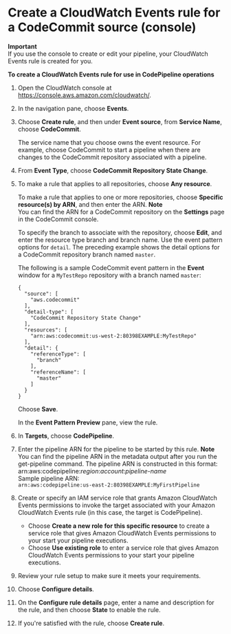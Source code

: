 # Create a CloudWatch Events rule for a CodeCommit source \(console\)<a name="pipelines-trigger-source-repo-changes-console"></a>

**Important**  
If you use the console to create or edit your pipeline, your CloudWatch Events rule is created for you\.

**To create a CloudWatch Events rule for use in CodePipeline operations**

1. Open the CloudWatch console at [https://console\.aws\.amazon\.com/cloudwatch/](https://console.aws.amazon.com/cloudwatch/)\.

1. In the navigation pane, choose **Events**\.

1. Choose **Create rule**, and then under **Event source**, from **Service Name**, choose **CodeCommit**\.

   The service name that you choose owns the event resource\. For example, choose CodeCommit to start a pipeline when there are changes to the CodeCommit repository associated with a pipeline\.

1. From **Event Type**, choose **CodeCommit Repository State Change**\.

1. To make a rule that applies to all repositories, choose **Any resource**\.

   To make a rule that applies to one or more repositories, choose **Specific resource\(s\) by ARN**, and then enter the ARN\.
**Note**  
You can find the ARN for a CodeCommit repository on the **Settings** page in the CodeCommit console\.

   To specify the branch to associate with the repository, choose **Edit**, and enter the resource type branch and branch name\. Use the event pattern options for `detail`\. The preceding example shows the detail options for a CodeCommit repository branch named `master`\.

   The following is a sample CodeCommit event pattern in the **Event** window for a `MyTestRepo` repository with a branch named `master`:

   ```
   {
     "source": [
       "aws.codecommit"
     ],
     "detail-type": [
       "CodeCommit Repository State Change"
     ],
     "resources": [
       "arn:aws:codecommit:us-west-2:80398EXAMPLE:MyTestRepo"
     ],
     "detail": {
       "referenceType": [
         "branch"
       ],
       "referenceName": [
         "master"
       ]
     }
   }
   ```

   Choose **Save**\.

   In the **Event Pattern Preview** pane, view the rule\.

1. In **Targets**, choose **CodePipeline**\.

1. Enter the pipeline ARN for the pipeline to be started by this rule\.
**Note**  
You can find the pipeline ARN in the metadata output after you run the get\-pipeline command\. The pipeline ARN is constructed in this format:   
arn:aws:codepipeline:*region*:*account*:*pipeline\-name*  
Sample pipeline ARN:  
`arn:aws:codepipeline:us-east-2:80398EXAMPLE:MyFirstPipeline`

1. Create or specify an IAM service role that grants Amazon CloudWatch Events permissions to invoke the target associated with your Amazon CloudWatch Events rule \(in this case, the target is CodePipeline\)\. 
   + Choose **Create a new role for this specific resource** to create a service role that gives Amazon CloudWatch Events permissions to your start your pipeline executions\.
   + Choose **Use existing role** to enter a service role that gives Amazon CloudWatch Events permissions to your start your pipeline executions\.

1. Review your rule setup to make sure it meets your requirements\.

1. Choose **Configure details**\.

1. On the **Configure rule details** page, enter a name and description for the rule, and then choose **State** to enable the rule\.

1. If you're satisfied with the rule, choose **Create rule**\.